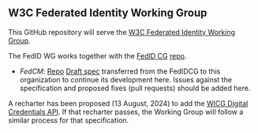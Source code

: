 ## W3C Federated Identity Working Group

This GitHub repository will serve the [W3C Federated Identity Working Group](https://www.w3.org/groups/wg/fedid/). 

The FedID WG works together with the [FedID CG](https://www.w3.org/community/fed-id/) [repo](https://github.com/fedidcg/). 

* *FedCM*: [Repo](https://github.com/w3c-fedid/FedCM) [Draft spec](https://w3c-fedid.github.io/FedCM/)  transferred from the FedIDCG to this organization to continue its development here. Issues against the specification and proposed fixes (pull requests) should be added here.

A recharter has been proposed (13 August, 2024) to add the [WICG Digital Credentials API](https://github.com/WICG/digital-credentials). If that recharter passes, the Working Group will follow a similar process for that specification.

<!--

**Here are some ideas to get you started:**

🙋‍♀️ A short introduction - what is your organization all about?
🌈 Contribution guidelines - how can the community get involved?
👩‍💻 Useful resources - where can the community find your docs? Is there anything else the community should know?
🍿 Fun facts - what does your team eat for breakfast?
🧙 Remember, you can do mighty things with the power of [Markdown](https://docs.github.com/github/writing-on-github/getting-started-with-writing-and-formatting-on-github/basic-writing-and-formatting-syntax)
-->
